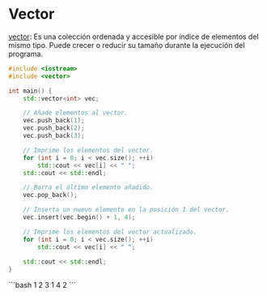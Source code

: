 # Vector

[vector](https://en.cppreference.com/w/cpp/container/vector): Es una colección ordenada y accesible por índice de elementos del mismo tipo. Puede crecer o reducir su tamaño durante la ejecución del programa.

```cpp
#include <iostream>
#include <vector>

int main() {
	std::vector<int> vec;

	// Añade elementos al vector.
	vec.push_back(1);
	vec.push_back(2);
	vec.push_back(3);

	// Imprime los elementos del vector.
	for (int i = 0; i < vec.size(); ++i)
		std::cout << vec[i] << " ";
	std::cout << std::endl;

	// Borra el último elemento añadido.
	vec.pop_back();

	// Inserta un nuevo elemento en la posición 1 del vector.
	vec.insert(vec.begin() + 1, 4);

	// Imprime los elementos del vector actualizado.
	for (int i = 0; i < vec.size(); ++i)
		std::cout << vec[i] << " ";
		
	std::cout << std::endl;
}
```

<Badge type="info" text="output" />
```bash
1 2 3
1 4 2
```